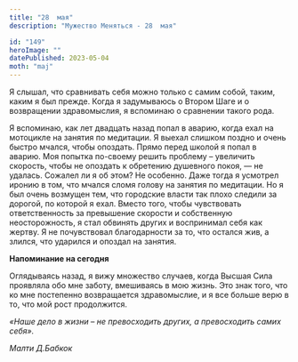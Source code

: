 ```yaml
---
title: "28  мая"
description: "Мужество Меняться - 28  мая"

id: "149"
heroImage: ""
datePublished: 2023-05-04
moth: "maj"
---
```


Я слышал, что сравнивать себя можно только с самим собой, таким, каким я был
прежде. Когда я задумываюсь о Втором Шаге и о возвращении здравомыслия, я
вспоминаю о сравнении такого рода.

Я вспоминаю, как лет двадцать назад попал в аварию, когда ехал на мотоцикле на
занятия по медитации. Я выехал слишком поздно и очень быстро мчался, чтобы
опоздать. Прямо перед школой я попал в аварию. Моя попытка по-своему решить
проблему – увеличить скорость, чтобы не опоздать к обретению душевного покоя,
— не удалась. Сожалел ли я об этом? Не особенно. Даже тогда я усмотрел иронию
в том, что мчался сломя голову на занятия по медитации. Но я был очень
возмущен тем, что городские власти так плохо следили за дорогой, по которой я
ехал. Вместо того, чтобы чувствовать ответственность за превышение скорости и
собственную неосторожность, я стал обвинять других и воспринимал себя как
жертву. Я не почувствовал благодарности за то, что остался жив, а злился, что
ударился и опоздал на занятия.

**Напоминание на сегодня**

Оглядываясь назад, я вижу множество случаев, когда Высшая Сила проявляла обо
мне заботу, вмешиваясь в мою жизнь. Это знак того, что ко мне постепенно
возвращается здравомыслие, и я все больше верю в то, что мой рост продолжится.

_«Наше дело в жизни – не превосходить других, а превосходить самих себя»._

_Малти Д.Бабкок_
